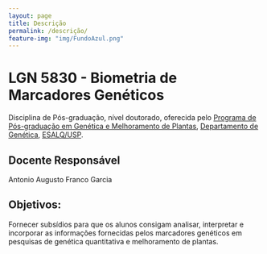 ```yaml
---
layout: page
title: Descrição
permalink: /descrição/
feature-img: "img/FundoAzul.png"
---
```


# LGN 5830 - Biometria de Marcadores Genéticos

Disciplina de Pós-graduação, nível doutorado, oferecida pelo
[Programa de Pós-graduação em Genética e Melhoramento de Plantas](http://www.genetica.esalq.usp.br/pggmp.php),
[Departamento de Genética](http://www.genetica.esalq.usp.br/),
[ESALQ/USP](http://www4.esalq.usp.br/).

## Docente Responsável

Antonio Augusto Franco Garcia

## Objetivos:

Fornecer subsídios para que os alunos consigam analisar, interpretar e incorporar as informações fornecidas pelos marcadores genéticos em pesquisas de genética quantitativa e melhoramento de plantas.

